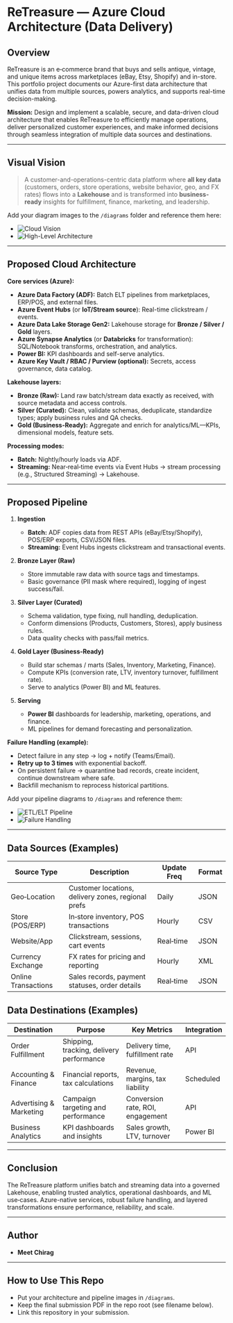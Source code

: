 # ReTreasure — Azure Cloud Architecture (Data Delivery)

## Overview
ReTreasure is an e‑commerce brand that buys and sells antique, vintage, and unique items across marketplaces (eBay, Etsy, Shopify) and in-store. This portfolio project documents our Azure-first data architecture that unifies data from multiple sources, powers analytics, and supports real-time decision-making.

**Mission:** Design and implement a scalable, secure, and data-driven cloud architecture that enables ReTreasure to efficiently manage operations, deliver personalized customer experiences, and make informed decisions through seamless integration of multiple data sources and destinations.

---

## Visual Vision
> A customer-and-operations-centric data platform where **all key data** (customers, orders, store operations, website behavior, geo, and FX rates) flows into a **Lakehouse** and is transformed into **business-ready** insights for fulfillment, finance, marketing, and leadership.

Add your diagram images to the `/diagrams` folder and reference them here:

- ![Cloud Vision](diagrams/cloud-vision.png)
- ![High-Level Architecture](diagrams/high-level-architecture.png)

---

## Proposed Cloud Architecture

**Core services (Azure):**
- **Azure Data Factory (ADF):** Batch ELT pipelines from marketplaces, ERP/POS, and external files.
- **Azure Event Hubs** (or **IoT/Stream source**): Real-time clickstream / events.
- **Azure Data Lake Storage Gen2:** Lakehouse storage for **Bronze / Silver / Gold** layers.
- **Azure Synapse Analytics** (or **Databricks** for transformation): SQL/Notebook transforms, orchestration, and analytics.
- **Power BI:** KPI dashboards and self-serve analytics.
- **Azure Key Vault / RBAC / Purview (optional):** Secrets, access governance, data catalog.

**Lakehouse layers:**
- **Bronze (Raw):** Land raw batch/stream data exactly as received, with source metadata and access controls.
- **Silver (Curated):** Clean, validate schemas, deduplicate, standardize types; apply business rules and QA checks.
- **Gold (Business-Ready):** Aggregate and enrich for analytics/ML—KPIs, dimensional models, feature sets.

**Processing modes:**
- **Batch:** Nightly/hourly loads via ADF.
- **Streaming:** Near‑real‑time events via Event Hubs → stream processing (e.g., Structured Streaming) → Lakehouse.

---

## Proposed Pipeline

1. **Ingestion**
   - **Batch:** ADF copies data from REST APIs (eBay/Etsy/Shopify), POS/ERP exports, CSV/JSON files.
   - **Streaming:** Event Hubs ingests clickstream and transactional events.

2. **Bronze Layer (Raw)**
   - Store immutable raw data with source tags and timestamps.
   - Basic governance (PII mask where required), logging of ingest success/fail.

3. **Silver Layer (Curated)**
   - Schema validation, type fixing, null handling, deduplication.
   - Conform dimensions (Products, Customers, Stores), apply business rules.
   - Data quality checks with pass/fail metrics.

4. **Gold Layer (Business‑Ready)**
   - Build star schemas / marts (Sales, Inventory, Marketing, Finance).
   - Compute KPIs (conversion rate, LTV, inventory turnover, fulfillment rate).
   - Serve to analytics (Power BI) and ML features.

5. **Serving**
   - **Power BI** dashboards for leadership, marketing, operations, and finance.
   - ML pipelines for demand forecasting and personalization.

**Failure Handling (example):**
- Detect failure in any step → log + notify (Teams/Email).
- **Retry up to 3 times** with exponential backoff.
- On persistent failure → quarantine bad records, create incident, continue downstream where safe.
- Backfill mechanism to reprocess historical partitions.

Add your pipeline diagrams to `/diagrams` and reference them:
- ![ETL/ELT Pipeline](diagrams/pipeline.png)
- ![Failure Handling](diagrams/pipeline-failure.png)

---

## Data Sources (Examples)

| Source Type        | Description                                              | Update Freq | Format |
|--------------------|----------------------------------------------------------|-------------|--------|
| Geo‑Location       | Customer locations, delivery zones, regional prefs       | Daily       | JSON   |
| Store (POS/ERP)    | In‑store inventory, POS transactions                     | Hourly      | CSV    |
| Website/App        | Clickstream, sessions, cart events                       | Real‑time   | JSON   |
| Currency Exchange  | FX rates for pricing and reporting                       | Hourly      | XML    |
| Online Transactions| Sales records, payment statuses, order details           | Real‑time   | JSON   |

## Data Destinations (Examples)

| Destination             | Purpose                                   | Key Metrics                      | Integration |
|-------------------------|--------------------------------------------|----------------------------------|-------------|
| Order Fulfillment       | Shipping, tracking, delivery performance   | Delivery time, fulfillment rate  | API         |
| Accounting & Finance    | Financial reports, tax calculations        | Revenue, margins, tax liability  | Scheduled   |
| Advertising & Marketing | Campaign targeting and performance         | Conversion rate, ROI, engagement | API         |
| Business Analytics      | KPI dashboards and insights                | Sales growth, LTV, turnover      | Power BI    |

---

## Conclusion
The ReTreasure platform unifies batch and streaming data into a governed Lakehouse, enabling trusted analytics, operational dashboards, and ML use‑cases. Azure-native services, robust failure handling, and layered transformations ensure performance, reliability, and scale.

---

## Author
- **Meet Chirag** 

---

## How to Use This Repo
- Put your architecture and pipeline images in `/diagrams`.
- Keep the final submission PDF in the repo root (see filename below).
- Link this repository in your submission.

